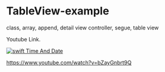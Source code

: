 # TableView-example
class, array, append, detail view controller, segue, table view

Youtube Link.

[![swift Time And Date](https://img.youtube.com/vi/bZayGnbrt9Q/0.jpg)](https://www.youtube.com/watch?v=bZayGnbrt9Q)

https://www.youtube.com/watch?v=bZayGnbrt9Q
